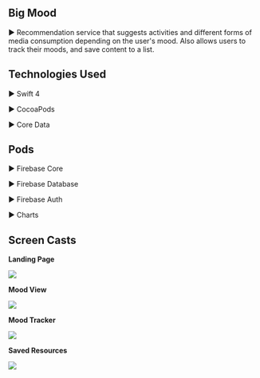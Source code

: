 ## Big Mood

▶ Recommendation service that suggests activities and different forms of media consumption depending on the user's mood. Also allows users to track their moods, and save content to a list.

## Technologies Used

▶ Swift 4

▶ CocoaPods

▶ Core Data

## Pods

▶ Firebase Core

▶ Firebase Database

▶ Firebase Auth

▶ Charts


## Screen Casts

**Landing Page**

![](https://lh3.googleusercontent.com/HhjvompYShCHP11d-GNfxJ95PChUTmbQQuzeGm3tGoSj__6MVvxQEpQobdYGNbXR3QJvVd-Sm0jV)

**Mood View**

![](https://lh3.googleusercontent.com/F8PglFuDULw6_C15ubftqjJRsyPTNJzZbYZISAlinMQKTqCPHVZPm8ueZxOpvzCimXd3vkrTaq5y)

**Mood Tracker**

![](https://lh3.googleusercontent.com/9JToWzXGWnSUsRg72ammmQYkRrv7JTWNsZblqu1LPJLYpxvurq494zzhiuvkKCXiruzowNcXqHZ1)

**Saved Resources**

![](https://lh3.googleusercontent.com/Y3ua7zcXdVmxt0cQfVJxnGB4hGkWuQfwAF3IL50MIcW-f7U2UmJaywQzoQTAnD6WboJPhWImkX1F)
